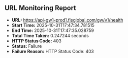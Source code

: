 ## URL Monitoring Report

- **URL:** https://api-gw1-prod1.fisglobal.com/gw/v1/health
- **Start Time:** 2025-10-31T17:47:34.781515
- **End Time:** 2025-10-31T17:47:35.028759
- **Total Time Taken:** 0.247244 seconds
- **HTTP Status Code:** 403
- **Status:** Failure
- **Failure Reason:** HTTP Status Code: 403
